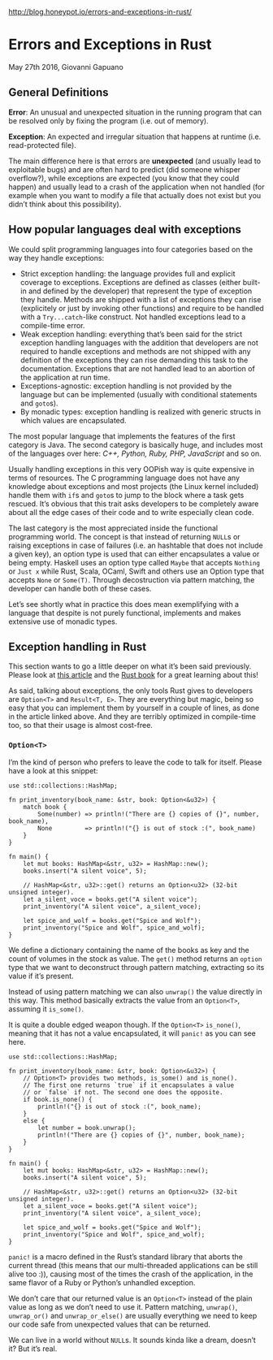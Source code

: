 http://blog.honeypot.io/errors-and-exceptions-in-rust/
# Errors and Exceptions in Rust
May 27th 2016, Giovanni Gapuano

## General Definitions
**Error**: An unusual and unexpected situation in the running program that can be resolved only by fixing the program (i.e. out of memory).

**Exception**: An expected and irregular situation that happens at runtime (i.e. read-protected file).

The main difference here is that errors are **unexpected** (and usually lead to exploitable bugs) and are often hard to predict (did someone whisper overflow?), while exceptions are expected (you know that they could happen) and usually lead to a crash of the application when not handled (for example when you want to modify a file that actually does not exist but you didn’t think about this possibility).

## How popular languages deal with exceptions

We could split programming languages into four categories based on the way they handle exceptions:

* Strict exception handling: the language provides full and explicit coverage to exceptions. Exceptions are defined as classes (either built-in and defined by the developer) that represent the type of exception they handle. Methods are shipped with a list of exceptions they can rise (explicitely or just by invoking other functions) and require to be handled with a `Try...catch`-like construct. Not handled exceptions lead to a compile-time error.
* Weak exception handling: everything that’s been said for the strict exception handling languages with the addition that developers are not required to handle exceptions and methods are not shipped with any definition of the exceptions they can rise demanding this task to the documentation. Exceptions that are not handled lead to an abortion of the application at run time.
* Exceptions-agnostic: exception handling is not provided by the language but can be implemented (usually with conditional statements and `goto`s).
* By monadic types: exception handling is realized with generic structs in which values are encapsulated.

The most popular language that implements the features of the first category is Java. The second category is basically huge, and includes most of the languages over here: *C++, Python, Ruby, PHP, JavaScript* and so on.

Usually handling exceptions in this very OOPish way is quite expensive in terms of resources. The C programming language does not have any knowledge about exceptions and most projects (the Linux kernel included) handle them with `if`s and `goto`s to jump to the block where a task gets rescued. It’s obvious that this trait asks developers to be completely aware about all the edge cases of their code and to write especially clean code.

The last category is the most appreciated inside the functional programming world. The concept is that instead of returning `NULL`s or raising exceptions in case of failures (i.e. an hashtable that does not include a given key), an option type is used that can either encapsulates a value or being empty. Haskell uses an option type called `Maybe` that accepts `Nothing` or `Just x` while Rust, Scala, OCaml, Swift and others use an Option type that accepts `None` or `Some(T)`. Through decostruction via pattern matching, the developer can handle both of these cases.

Let’s see shortly what in practice this does mean exemplifying with a language that despite is not purely functional, implements and makes extensive use of monadic types.

## Exception handling in Rust

This section wants to go a little deeper on what it’s been said previously. Please look at [this article]() and the [Rust book](https://doc.rust-lang.org/book/) for a great learning about this!

As said, talking about exceptions, the only tools Rust gives to developers are `Option<T>` and `Result<T, E>`. They are everything but magic, being so easy that you can implement them by yourself in a couple of lines, as done in the article linked above. And they are terribly optimized in compile-time too, so that their usage is almost cost-free.

### `Option<T>`
I’m the kind of person who prefers to leave the code to talk for itself. Please have a look at this snippet:
```
use std::collections::HashMap;

fn print_inventory(book_name: &str, book: Option<&u32>) {
    match book {
        Some(number) => println!("There are {} copies of {}", number, book_name),
        None         => println!("{} is out of stock :(", book_name)
    }
}

fn main() {
    let mut books: HashMap<&str, u32> = HashMap::new();
    books.insert("A silent voice", 5);
    
    // HashMap<&str, u32>::get() returns an Option<u32> (32-bit unsigned integer).
    let a_silent_voce = books.get("A silent voice");
    print_inventory("A silent voice", a_silent_voce);
    
    let spice_and_wolf = books.get("Spice and Wolf");
    print_inventory("Spice and Wolf", spice_and_wolf);
}
```
We define a dictionary containing the name of the books as key and the count of volumes in the stock as value. The `get()` method returns an `option` type that we want to deconstruct through pattern matching, extracting so its value if it’s present.

Instead of using pattern matching we can also `unwrap()` the value directly in this way. This method basically extracts the value from an `Option<T>`, assuming it `is_some()`.

It is quite a double edged weapon though. If the `Option<T>` `is_none()`, meaning that it has not a value encapsulated, it will `panic!` as you can see here.

```
use std::collections::HashMap;

fn print_inventory(book_name: &str, book: Option<&u32>) {
    // Option<T> provides two methods, is_some() and is_none().
    // The first one returns `true` if it encapsulates a value
    // or `false` if not. The second one does the opposite.
    if book.is_none() {
        println!("{} is out of stock :(", book_name);
    }
    else {
        let number = book.unwrap();
        println!("There are {} copies of {}", number, book_name);
    }
}

fn main() {
    let mut books: HashMap<&str, u32> = HashMap::new();
    books.insert("A silent voice", 5);
    
    // HashMap<&str, u32>::get() returns an Option<u32> (32-bit unsigned integer).
    let a_silent_voce = books.get("A silent voice");
    print_inventory("A silent voice", a_silent_voce);
    
    let spice_and_wolf = books.get("Spice and Wolf");
    print_inventory("Spice and Wolf", spice_and_wolf);
}
```

`panic!` is a macro defined in the Rust’s standard library that aborts the current thread (this means that our multi-threaded applications can be still alive too :)), causing most of the times the crash of the application, in the same flavor of a Ruby or Python’s unhandled exception.

We don’t care that our returned value is an `Option<T>` instead of the plain value as long as we don’t need to use it. Pattern matching, `unwrap()`, `unwrap_or()` and `unwrap_or_else()` are usually everything we need to keep our code safe from unexpected values that can be returned.

We can live in a world without `NULL`s. It sounds kinda like a dream, doesn’t it? But it’s real.


